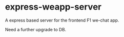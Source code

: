 # express-weapp-server
A express based server for the frontend F1 we-chat app.

Need a further upgrade to DB.
